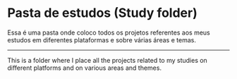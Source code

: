 # Pasta de estudos (Study folder)



Essa é uma pasta onde coloco todos os projetos referentes aos meus estudos em diferentes plataformas e sobre várias áreas e temas.

------

This is a folder where I place all the projects related to my studies on different platforms and on various areas and themes.